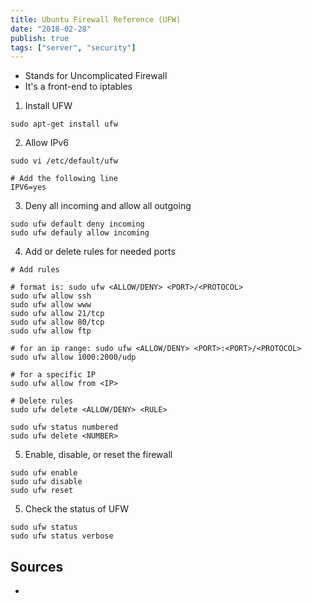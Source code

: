 ```yaml
---
title: Ubuntu Firewall Reference (UFW)
date: "2018-02-28"
publish: true
tags: ["server", "security"]
---
```


- Stands for Uncomplicated Firewall
- It's a front-end to iptables

1. Install UFW

```
sudo apt-get install ufw
```

2. Allow IPv6

```
sudo vi /etc/default/ufw
```

```
# Add the following line
IPV6=yes
```

3. Deny all incoming and allow all outgoing

```
sudo ufw default deny incoming
sudo ufw defauly allow incoming
```

4. Add or delete rules for needed ports

```
# Add rules

# format is: sudo ufw <ALLOW/DENY> <PORT>/<PROTOCOL>
sudo ufw allow ssh
sudo ufw allow www
sudo ufw allow 21/tcp
sudo ufw allow 80/tcp
sudo ufw allow ftp

# for an ip range: sudo ufw <ALLOW/DENY> <PORT>:<PORT>/<PROTOCOL>
sudo ufw allow 1000:2000/udp

# for a specific IP
sudo ufw allow from <IP>
```

```
# Delete rules
sudo ufw delete <ALLOW/DENY> <RULE>

sudo ufw status numbered
sudo ufw delete <NUMBER>
```

5. Enable, disable, or reset the firewall

```
sudo ufw enable
sudo ufw disable
sudo ufw reset
```

5. Check the status of UFW

```
sudo ufw status
sudo ufw status verbose
```

## Sources

- 